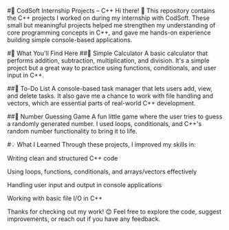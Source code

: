 #🌟 CodSoft Internship Projects – C++
Hi there! 👋
This repository contains the C++ projects I worked on during my internship with CodSoft. These small but meaningful projects helped me strengthen my understanding of core programming concepts in C++, and gave me hands-on experience building simple console-based applications.

#🔧 What You'll Find Here
##🧮 Simple Calculator
A basic calculator that performs addition, subtraction, multiplication, and division. It's a simple project but a great way to practice using functions, conditionals, and user input in C++.

##📝 To-Do List
A console-based task manager that lets users add, view, and delete tasks. It also gave me a chance to work with file handling and vectors, which are essential parts of real-world C++ development.

##🎯 Number Guessing Game
A fun little game where the user tries to guess a randomly generated number. I used loops, conditionals, and C++'s random number functionality to bring it to life.

#💡 What I Learned
Through these projects, I improved my skills in:

Writing clean and structured C++ code

Using loops, functions, conditionals, and arrays/vectors effectively

Handling user input and output in console applications

Working with basic file I/O in C++

Thanks for checking out my work! 😊
Feel free to explore the code, suggest improvements, or reach out if you have any feedback.
